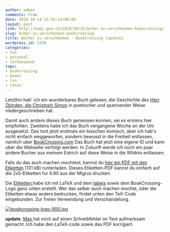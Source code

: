 ```yaml
---
author: admin
comments: true
date: 2010-10-14 22:34:13+00:00
layout: post
link: http://habi.gna.ch/2010/10/15/bcher-zu-verschenken-bookcrossing/
slug: bcher-zu-verschenken-bookcrossing
title: Bücher zu verschenken - BookCrossing [update]
wordpress_id: 2238
categories:
- fun
- personal
- technospeak
tags:
- bookcrossing
- books
- fun
- latex
---
```


Letzthin hab' ich ein wunderbares Buch gelesen; die Geschichte des [Herr Zbinden, die Christoph Simon](http://www.bilgerverlag.ch/index.php/trade/productview/96/50/) in poetischer und spannender Weise niedergeschrieben hat.




Damit auch andere dieses Buch geniessen konnen, sei es erstens hier empfohlen. Zweitens habe ich das Buch vergangene Woche an der Uni ausgesetzt. Das tont jetzt erstmals ein bisschen komisch, aber ich hab's nicht einfach weggeworfen, sondern bewusst in die Freiheit entlassen, namlich uber [BookCrossing.com](http://www.bookcrossing.com/journal/8339427) Das Buch hat jetzt eine eigene ID und kann uber die Webseite verfolgt werden. In Zukunft werde ich noch ein paar andere Bucher aus meinem Estrich auf diese Weise in die Wildnis entlassen.




Falls du das auch machen mochtest, kannst du [hier ein PDF mit den Etiketten](http://habi.gna.ch/wp-content/uploads/2010/10/BookCrossingLabels.pdf) (131 kB) runterladen. Dieses Etiketten-PDF kannst du einfach auf die 2x5-Etiketten fur 6.90 aus der Migros drucken.




Die [Etiketten ](http://habi.gna.ch/wp-content/uploads/2010/10/BookCrossingLabels.pdf)habe ich mit LaTeX und dem [labels](http://www.ctan.org/tex-archive/macros/latex/contrib/labels/) sowie dem BookCrossing-Logo ganz unten erstellt. Wer das selber auch machen mochte, oder die Etiketten etwas anders bedrucken, findet unten den TeX-Code eingebunden. Zur freien Verwendung und Verschandelung.




  





[![bookcrossing-logo-900.jpg](http://habi.gna.ch/wp-content/uploads/2010/10/bookcrossing-logo-900-tm.jpg)](http://habi.gna.ch/wp-content/uploads/2010/10/bookcrossing-logo-900.jpg)
  

**update**: [Max ](http://habi.gna.ch/2010/10/15/bcher-zu-verschenken-bookcrossing/#comment-13578)hat mich auf einen Schreibfehler im Text aufmerksam gemacht. Ich habe den LaTeX-code sowie das PDF korrigiert.

